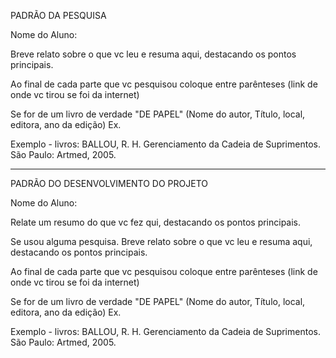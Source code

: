 PADRÃO DA PESQUISA

Nome do Aluno:


Breve relato sobre o que vc leu e resuma aqui, destacando os pontos principais.

Ao final de cada parte que vc pesquisou coloque entre parênteses (link de onde vc tirou se foi da internet)

Se for de um livro de verdade "DE PAPEL" (Nome do autor, Título, local, editora, ano da edição) Ex.

Exemplo - livros:
BALLOU, R. H. Gerenciamento da Cadeia de Suprimentos. São Paulo: Artmed, 2005.


---------------------------------------------------------------------------------------------------------------

PADRÃO DO DESENVOLVIMENTO DO PROJETO

Nome do Aluno:

Relate um resumo do que vc fez qui, destacando os pontos principais.

Se usou alguma pesquisa. Breve relato sobre o que vc leu e resuma aqui, destacando os pontos principais.

Ao final de cada parte que vc pesquisou coloque entre parênteses (link de onde vc tirou se foi da internet)

Se for de um livro de verdade "DE PAPEL" (Nome do autor, Título, local, editora, ano da edição) Ex.

Exemplo - livros:
BALLOU, R. H. Gerenciamento da Cadeia de Suprimentos. São Paulo: Artmed, 2005.

